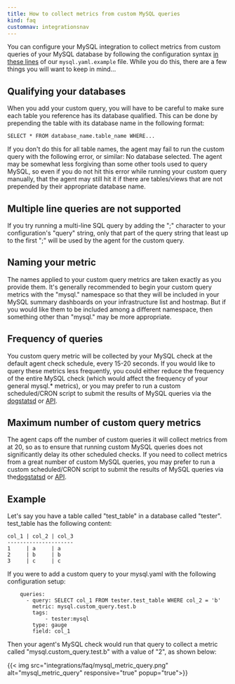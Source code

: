 ```yaml
---
title: How to collect metrics from custom MySQL queries
kind: faq
customnav: integrationsnav
---
```


You can configure your MySQL integration to collect metrics from custom queries of your MySQL database by following the configuration syntax [in these lines](https://github.com/DataDog/dd-agent/blob/5.10.x/conf.d/mysql.yaml.example#L50-L66) of our `mysql.yaml.example` file. While you do this, there are a few things you will want to keep in mind...

## Qualifying your databases

When you add your custom query, you will have to be careful to make sure each table you reference has its database qualified. This can be done by prepending the table with its database name in the following format:
```
SELECT * FROM database_name.table_name WHERE... 
```

If you don't do this for all table names, the agent may fail to run the custom query with the following error, or similar: No database selected. The agent may be somewhat less forgiving than some other tools used to query MySQL, so even if you do not hit this error while running your custom query manually, that the agent may still hit it if there are tables/views that are not prepended by their appropriate database name. 

## Multiple line queries are not supported

If you try running a multi-line SQL query by adding the ";" character to your configuration's "query" string, only that part of the query string that least up to the first ";" will be used by the agent for the custom query.

## Naming your metric

The names applied to your custom query metrics are taken exactly as you provide them. It's generally recommended to begin your custom query metrics with the "mysql." namespace so that they will be included in your MySQL summary dashboards on your infrastructure list and hostmap. But if you would like them to be included among a different namespace, then something other than "mysql." may be more appropriate. 

## Frequency of queries

You custom query metric will be collected by your MySQL check at the default agent check schedule, every 15-20 seconds. If you would like to query these metrics less frequently, you could either reduce the frequency of the entire MySQL check (which would affect the frequency of your general mysql.* metrics), or you may prefer to run a custom scheduled/CRON script to submit the results of MySQL queries via the [dogstatsd](/developers/dogstatsd) or [API](/api). 

## Maximum number of custom query metrics

The agent caps off the number of custom queries it will collect metrics from at 20, so as to ensure that running custom MySQL queries does not significantly delay its other scheduled checks. If you need to collect metrics from a great number of custom MySQL queries, you may prefer to run a custom scheduled/CRON script to submit the results of MySQL queries via the[dogstatsd](/developers/dogstatsd) or [API](/api).

## Example

Let's say you have a table called "test_table" in a database called "tester". test_table has the following content:
```
col_1 | col_2 | col_3
---------------------
1     | a     | a
2     | b     | b
3     | c     | c
```

If you were to add a custom query to your mysql.yaml with the following configuration setup:
```
    queries:
      - query: SELECT col_1 FROM tester.test_table WHERE col_2 = 'b'
        metric: mysql.custom_query.test.b
        tags:
            - tester:mysql
        type: gauge
        field: col_1
```

Then your agent's MySQL check would run that query to collect a metric called "mysql.custom_query.test.b" with a value of "2", as shown below:


{{< img src="integrations/faq/mysql_metric_query.png" alt="mysql_metric_query" responsive="true" popup="true">}}
